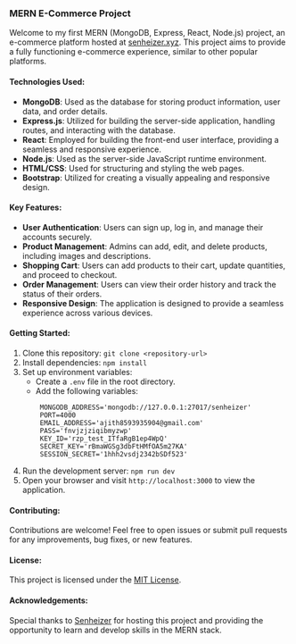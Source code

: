 ### MERN E-Commerce Project

Welcome to my first MERN (MongoDB, Express, React, Node.js) project, an e-commerce platform hosted at [senheizer.xyz](https://www.senheizer.xyz). This project aims to provide a fully functioning e-commerce experience, similar to other popular platforms.

#### Technologies Used:
- **MongoDB**: Used as the database for storing product information, user data, and order details.
- **Express.js**: Utilized for building the server-side application, handling routes, and interacting with the database.
- **React**: Employed for building the front-end user interface, providing a seamless and responsive experience.
- **Node.js**: Used as the server-side JavaScript runtime environment.
- **HTML/CSS**: Used for structuring and styling the web pages.
- **Bootstrap**: Utilized for creating a visually appealing and responsive design.

#### Key Features:
- **User Authentication**: Users can sign up, log in, and manage their accounts securely.
- **Product Management**: Admins can add, edit, and delete products, including images and descriptions.
- **Shopping Cart**: Users can add products to their cart, update quantities, and proceed to checkout.
- **Order Management**: Users can view their order history and track the status of their orders.
- **Responsive Design**: The application is designed to provide a seamless experience across various devices.

#### Getting Started:
1. Clone this repository: `git clone <repository-url>`
2. Install dependencies: `npm install`
3. Set up environment variables:
   - Create a `.env` file in the root directory.
   - Add the following variables:
     ```
      MONGODB_ADDRESS='mongodb://127.0.0.1:27017/senheizer'
      PORT=4000
      EMAIL_ADDRESS='ajith8593935904@gmail.com'
      PASS='fnvjzjziqibmyzwp'
      KEY_ID='rzp_test_ITfaRgB1ep4WpQ'
      SECRET_KEY='rBmaWGSg3dbFtHMfOA5m27KA'
      SESSION_SECRET='1hhh2vsdj2342bSDf523'

     ```
4. Run the development server: `npm run dev`
5. Open your browser and visit `http://localhost:3000` to view the application.

#### Contributing:
Contributions are welcome! Feel free to open issues or submit pull requests for any improvements, bug fixes, or new features.

#### License:
This project is licensed under the [MIT License](LICENSE).

#### Acknowledgements:
Special thanks to [Senheizer](https://www.senheizer.xyz) for hosting this project and providing the opportunity to learn and develop skills in the MERN stack.
